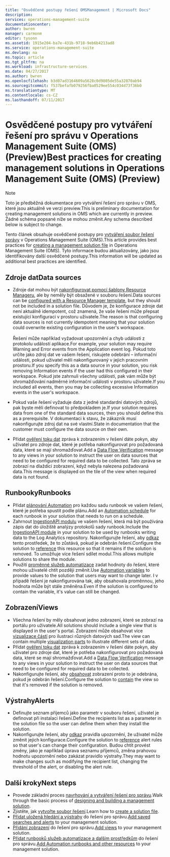 ```yaml
---
title: "Osvědčené postupy řešení OMSManagement | Microsoft Docs"
description: 
services: operations-management-suite
documentationcenter: 
author: bwren
manager: carmonm
editor: tysonn
ms.assetid: 1915e204-ba7e-431b-9718-9eb6b4213ad8
ms.service: operations-management-suite
ms.devlang: na
ms.topic: article
ms.tgt_pltfrm: na
ms.workload: infrastructure-services
ms.date: 04/27/2017
ms.author: bwren
ms.openlocfilehash: b3d07ad3164609a5628c0d9805de55a32870ab94
ms.sourcegitcommit: f537befafb079256fba0529ee554c034d73f36b0
ms.translationtype: MT
ms.contentlocale: cs-CZ
ms.lasthandoff: 07/11/2017
---
```

# <a name="best-practices-for-creating-management-solutions-in-operations-management-suite-oms-preview"></a><span data-ttu-id="75797-102">Osvědčené postupy pro vytváření řešení pro správu v Operations Management Suite (OMS) (Preview)</span><span class="sxs-lookup"><span data-stu-id="75797-102">Best practices for creating management solutions in Operations Management Suite (OMS) (Preview)</span></span>
> [!NOTE]
> <span data-ttu-id="75797-103">Toto je předběžná dokumentace pro vytváření řešení pro správu v OMS, které jsou aktuálně ve verzi preview.</span><span class="sxs-lookup"><span data-stu-id="75797-103">This is preliminary documentation for creating management solutions in OMS which are currently in preview.</span></span> <span data-ttu-id="75797-104">Žádné schéma popsané níže se mohou změnit.</span><span class="sxs-lookup"><span data-stu-id="75797-104">Any schema described below is subject to change.</span></span>  

<span data-ttu-id="75797-105">Tento článek obsahuje osvědčené postupy pro [vytváření soubor řešení správy](operations-management-suite-solutions-solution-file.md) v Operations Management Suite (OMS).</span><span class="sxs-lookup"><span data-stu-id="75797-105">This article provides best practices for [creating a management solution file](operations-management-suite-solutions-solution-file.md) in Operations Management Suite (OMS).</span></span>  <span data-ttu-id="75797-106">Tyto informace budou aktualizovány, jako jsou identifikovány další osvědčené postupy.</span><span class="sxs-lookup"><span data-stu-id="75797-106">This information will be updated as additional best practices are identified.</span></span>

## <a name="data-sources"></a><span data-ttu-id="75797-107">Zdroje dat</span><span class="sxs-lookup"><span data-stu-id="75797-107">Data sources</span></span>
- <span data-ttu-id="75797-108">Zdroje dat mohou být [nakonfigurovat pomocí šablony Resource Manageru](../log-analytics/log-analytics-template-workspace-configuration.md), ale by neměly být obsažené v souboru řešení.</span><span class="sxs-lookup"><span data-stu-id="75797-108">Data sources can be [configured with a Resource Manager template](../log-analytics/log-analytics-template-workspace-configuration.md), but they should not be included in a solution file.</span></span>  <span data-ttu-id="75797-109">Důvodem je, že konfigurace zdroje dat není aktuálně idempotent, což znamená, že vaše řešení může přepsat existující konfiguraci v prostoru uživatele.</span><span class="sxs-lookup"><span data-stu-id="75797-109">The reason is that configuring data sources is not currently idempotent meaning that your solution could overwrite existing configuration in the user's workspace.</span></span><br><br><span data-ttu-id="75797-110">Řešení může například vyžadovat upozornění a chyb události z protokolu událostí aplikace.</span><span class="sxs-lookup"><span data-stu-id="75797-110">For example, your solution may require Warning and Error events from the Application event log.</span></span>  <span data-ttu-id="75797-111">Pokud toto určíte jako zdroj dat ve vašem řešení, riskujete odebrání – informační události, pokud uživatel měli nakonfigurovaný v jejich pracovním prostoru.</span><span class="sxs-lookup"><span data-stu-id="75797-111">If you specify this as a data source in your solution, you risk removing Information events if the user had this configured in their workspace.</span></span>  <span data-ttu-id="75797-112">Pokud jste zahrnuli všechny události, pak vám může být shromažďování nadměrné informační události v prostoru uživatele.</span><span class="sxs-lookup"><span data-stu-id="75797-112">If you included all events, then you may be collecting excessive Information events in the user's workspace.</span></span>

- <span data-ttu-id="75797-113">Pokud vaše řešení vyžaduje data z jedné standardní datových zdrojů, pak byste měli definovat to předpokladem je.</span><span class="sxs-lookup"><span data-stu-id="75797-113">If your solution requires data from one of the standard data sources, then you should define this as a prerequisite.</span></span>  <span data-ttu-id="75797-114">V dokumentaci k stavu, že zákazník musí nakonfigurujte zdroj dat na své vlastní.</span><span class="sxs-lookup"><span data-stu-id="75797-114">State in documentation that the customer must configure the data source on their own.</span></span>  
- <span data-ttu-id="75797-115">Přidat [ověření toku dat](../log-analytics/log-analytics-view-designer-tiles.md) zpráva k zobrazením v řešení dáte pokyn, aby uživatel pro zdroje dat, které je potřeba nakonfigurovat pro požadovaná data, které se mají shromažďovat.</span><span class="sxs-lookup"><span data-stu-id="75797-115">Add a [Data Flow Verification](../log-analytics/log-analytics-view-designer-tiles.md) message to any views in your solution to instruct the user on data sources that need to be configured for required data to be collected.</span></span>  <span data-ttu-id="75797-116">Tato zpráva se zobrazí na dlaždici zobrazení, když nebyla nalezena požadovaná data.</span><span class="sxs-lookup"><span data-stu-id="75797-116">This message is displayed on the tile of the view when required data is not found.</span></span>


## <a name="runbooks"></a><span data-ttu-id="75797-117">Runbooky</span><span class="sxs-lookup"><span data-stu-id="75797-117">Runbooks</span></span>
- <span data-ttu-id="75797-118">Přidat [plánování Automation](../automation/automation-schedules.md) pro každou sadu runbook ve vašem řešení, které je potřeba spustit podle plánu.</span><span class="sxs-lookup"><span data-stu-id="75797-118">Add an [Automation schedule](../automation/automation-schedules.md) for each runbook in your solution that needs to run on a schedule.</span></span>
- <span data-ttu-id="75797-119">Zahrnout [IngestionAPI modulu](https://www.powershellgallery.com/packages/OMSIngestionAPI/1.5) ve vašem řešení, která má být používána zápis dat do úložiště analýzy protokolů sady runbook.</span><span class="sxs-lookup"><span data-stu-id="75797-119">Include the [IngestionAPI module](https://www.powershellgallery.com/packages/OMSIngestionAPI/1.5) in your solution to be used by runbooks writing data to the Log Analytics repository.</span></span>  <span data-ttu-id="75797-120">Nakonfigurujte řešení, aby [odkaz](operations-management-suite-solutions-solution-file.md#solution-resource) tento prostředek, že to zůstává, pokud je odebrán řešení.</span><span class="sxs-lookup"><span data-stu-id="75797-120">Configure the solution to [reference](operations-management-suite-solutions-solution-file.md#solution-resource) this resource so that it remains if the solution is removed.</span></span>  <span data-ttu-id="75797-121">To umožňuje více řešení sdílet modul.</span><span class="sxs-lookup"><span data-stu-id="75797-121">This allows multiple solutions to share the module.</span></span>
- <span data-ttu-id="75797-122">Použití [proměnné služeb automatizace](../automation/automation-schedules.md) zadat hodnoty do řešení, které mohou uživatelé chtít později změnit.</span><span class="sxs-lookup"><span data-stu-id="75797-122">Use [Automation variables](../automation/automation-schedules.md) to provide values to the solution that users may want to change later.</span></span>  <span data-ttu-id="75797-123">I v případě řešení je nakonfigurována tak, aby obsahovala proměnnou, jeho hodnota může být stále změněna.</span><span class="sxs-lookup"><span data-stu-id="75797-123">Even if the solution is configured to contain the variable, it's value can still be changed.</span></span>

## <a name="views"></a><span data-ttu-id="75797-124">Zobrazení</span><span class="sxs-lookup"><span data-stu-id="75797-124">Views</span></span>
- <span data-ttu-id="75797-125">Všechna řešení by měly obsahovat jedno zobrazení, které se zobrazí na portálu pro uživatele.</span><span class="sxs-lookup"><span data-stu-id="75797-125">All solutions should include a single view that is displayed in the user's portal.</span></span>  <span data-ttu-id="75797-126">Zobrazení může obsahovat více [vizualizace částí](../log-analytics/log-analytics-view-designer-parts.md) pro ilustraci různých datových sad.</span><span class="sxs-lookup"><span data-stu-id="75797-126">The view can contain multiple [visualization parts](../log-analytics/log-analytics-view-designer-parts.md) to illustrate different sets of data.</span></span>
- <span data-ttu-id="75797-127">Přidat [ověření toku dat](../log-analytics/log-analytics-view-designer-tiles.md) zpráva k zobrazením v řešení dáte pokyn, aby uživatel pro zdroje dat, které je potřeba nakonfigurovat pro požadovaná data, které se mají shromažďovat.</span><span class="sxs-lookup"><span data-stu-id="75797-127">Add a [Data Flow Verification](../log-analytics/log-analytics-view-designer-tiles.md) message to any views in your solution to instruct the user on data sources that need to be configured for required data to be collected.</span></span>
- <span data-ttu-id="75797-128">Nakonfigurujte řešení, aby [obsahovat](operations-management-suite-solutions-solution-file.md#solution-resource) zobrazení proto to je odebrána, pokud je odebrán řešení.</span><span class="sxs-lookup"><span data-stu-id="75797-128">Configure the solution to [contain](operations-management-suite-solutions-solution-file.md#solution-resource) the view so that it's removed if the solution is removed.</span></span>

## <a name="alerts"></a><span data-ttu-id="75797-129">Výstrahy</span><span class="sxs-lookup"><span data-stu-id="75797-129">Alerts</span></span>
- <span data-ttu-id="75797-130">Definujte seznam příjemců jako parametr v souboru řešení, uživatel je definovat při instalaci řešení.</span><span class="sxs-lookup"><span data-stu-id="75797-130">Define the recipients list as a parameter in the solution file so the user can define them when they install the solution.</span></span>
- <span data-ttu-id="75797-131">Nakonfigurujte řešení, aby [odkaz](operations-management-suite-solutions-solution-file.md#solution-resource) pravidla upozornění, že uživatel může změnit jejich konfigurace.</span><span class="sxs-lookup"><span data-stu-id="75797-131">Configure the solution to [reference](operations-management-suite-solutions-solution-file.md#solution-resource) alert rules so that user's can change their configuration.</span></span>  <span data-ttu-id="75797-132">Budou chtít provést změny, jako je například úprava seznamu příjemců, změna prahovou hodnotu upozornění nebo zakázat pravidlo výstrahy.</span><span class="sxs-lookup"><span data-stu-id="75797-132">They may want to make changes such as modifying the recipient list, changing the threshold of the alert, or disabling the alert rule.</span></span> 


## <a name="next-steps"></a><span data-ttu-id="75797-133">Další kroky</span><span class="sxs-lookup"><span data-stu-id="75797-133">Next steps</span></span>
* <span data-ttu-id="75797-134">Provede základní proces [navrhování a vytváření řešení pro správu](operations-management-suite-solutions-creating.md).</span><span class="sxs-lookup"><span data-stu-id="75797-134">Walk through the basic process of [designing and building a management solution](operations-management-suite-solutions-creating.md).</span></span>
* <span data-ttu-id="75797-135">Zjistěte, jak [vytvořte soubor řešení](operations-management-suite-solutions-solution-file.md).</span><span class="sxs-lookup"><span data-stu-id="75797-135">Learn how to [create a solution file](operations-management-suite-solutions-solution-file.md).</span></span>
* <span data-ttu-id="75797-136">[Přidat uložená hledání a výstrahy](operations-management-suite-solutions-resources-searches-alerts.md) do řešení pro správu.</span><span class="sxs-lookup"><span data-stu-id="75797-136">[Add saved searches and alerts](operations-management-suite-solutions-resources-searches-alerts.md) to your management solution.</span></span>
* <span data-ttu-id="75797-137">[Přidání zobrazení](operations-management-suite-solutions-resources-views.md) do řešení pro správu.</span><span class="sxs-lookup"><span data-stu-id="75797-137">[Add views](operations-management-suite-solutions-resources-views.md) to your management solution.</span></span>
* <span data-ttu-id="75797-138">[Přidat runbooků služeb automatizace a dalším prostředkům](operations-management-suite-solutions-resources-automation.md) do řešení pro správu.</span><span class="sxs-lookup"><span data-stu-id="75797-138">[Add Automation runbooks and other resources](operations-management-suite-solutions-resources-automation.md) to your management solution.</span></span>

